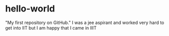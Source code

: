 # hello-world
"My first repository on GitHub." 
I was a jee aspirant and worked very hard to get into IIT but I am happy that I came in IIIT
